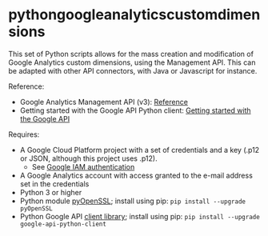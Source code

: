 # pythongoogleanalyticscustomdimensions
This set of Python scripts allows for the mass creation and modification of Google Analytics custom dimensions, using the Management API.
This can be adapted with other API connectors, with Java or Javascript for instance.

Reference:
- Google Analytics Management API (v3): [Reference](https://developers.google.com/analytics/devguides/config/mgmt/v3/)
- Getting started with the Google API Python client: [Getting started with the Google API](https://developers.google.com/api-client-library/python/start/get_started)

Requires:
- A Google Cloud Platform project with a set of credentials and a key (.p12 or JSON, although this project uses .p12).
  - See [Google IAM authentication](https://console.cloud.google.com/iam-admin/iam/iam-zero)
- A Google Analytics account with access granted to the e-mail address set in the credentials
- Python 3 or higher
- Python module [pyOpenSSL](https://pypi.python.org/pypi/pyOpenSSL); install using pip: `pip install --upgrade pyOpenSSL`
- Python Google API [client library](https://pypi.python.org/pypi/google-api-python-client/); install using pip: `pip install --upgrade google-api-python-client`
